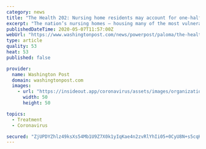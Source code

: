 ```yaml
---
category: news
title: "The Health 202: Nursing home residents may account for one-half of all U.S. coronavirus deaths"
excerpt: "The nation’s nursing homes — housing many of the most vulnerable Americans — are ground zero in the devastation wrought by the novel coronavirus. Look no further than Maryland, where cases are spreading as many residents still don’t receive testing,"
publishedDateTime: 2020-05-07T11:57:00Z
webUrl: "https://www.washingtonpost.com/news/powerpost/paloma/the-health-202/2020/05/07/the-health-202-nursing-home-residents-may-account-for-one-half-of-all-u-s-coronavirus-deaths/5eb2dc6d88e0fa42c41b3acf/"
type: article
quality: 53
heat: 53
published: false

provider:
  name: Washington Post
  domain: washingtonpost.com
  images:
    - url: "https://insideout.app/coronavirus/assets/images/organizations/washingtonpost.com-50x50.jpg"
      width: 50
      height: 50

topics:
  - Treatment
  - Coronavirus

secured: "ZjUPDYZhlz49ksXs54Mb1U9Z7X0k1yIqKae4n2zvRlYhIi05+0CyU8N+s5cqKTTxtjLW/85agWa3X/uwPjm52YcQx4xRFZT3mz/3XZErSgwlrbLQn19JfIiJDN8icO2xfVQ1uS5PxMGs3kev9ijGydu9RDl20sGtl6yZ/vL2q5KxjubllI8/+EOXw99srm54NWUOT9BAi1CiFxxXCyVCeo/N/ZWMuvDbrus6cIoh2lyw91lQrRv5ej8gUBuCGUHik4VHpW1MczPcHsUud7tRGB/e5zhlAIHOW70OyHVu6Z0pxLpfddjV/wJ6q8kuahlsDiRXpjeiTGZKuUVNYPvH8PNid8euAxkP+ImKQEiShuxx6fBL7BnyD17QnXw39orBfRbCgQpwkniA/T2kSxyVD08IqaGcMekE//CPNy+cQ+viYqTqIj4Ym0kpyMqPSc96OjjGRllLDUWsN0d02pnEYOgNeQh8oufhFDWX21P9M4k=;MPnIpPvJUp4jJDinIM28ZA=="
---
```


